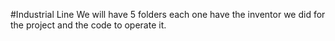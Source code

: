 #Industrial Line
We will have 5 folders each one have the inventor we did for the project and the code to operate it. 

